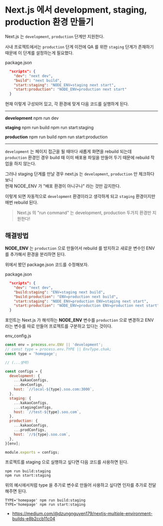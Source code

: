 # Next.js 에서 development, staging, production 환경 만들기

Next.js 는 `development`, `production` 단계만 지원한다.

사내 프로젝트에서는 `production` 단계 이전에 QA 를 위한 `staging` 단계가 존재하기 때문에 이 단계를 설정하는게 필요했다.

package.json
```json
  "scripts": {
    "dev": "next dev",
    "build": "next build",
    "start:staging": "NODE_ENV=staging next start",
    "start:production": "NODE_ENV=production next start"
  }
```
현재 이렇게 구성되어 있고, 각 환경에 맞게 다음 코드를 실행하게 된다.

----

**development**
npm run dev

**staging**
npm run build
npm run start:staging

**production**
npm run build
npm run start:production

----

`development` 는 페이지 접근을 될 때마다 새롭게 화면을 rebuild 되는데  
`production` 환경인 경우 build 때 이미 배포용 파일을 만들어 두기 때문에 rebuild 작업을 하지 않는다.

그러나 staging 단계를 만날 경우 
next.js 는 `development`, `production` 만 체크하다 보니  
현재 NODE_ENV 가 "배포 환경이 아니구나" 라는 것만 감지한다. 

이렇게 되면 자동적으로 `development` 환경이라고 생각하게 되고 `staging` 환경이지만 매번 rebuild 된다. 

> Next.js 의 "run command" 는 development, production 두가지 환경만 지원한다!

## 해결방법

**NODE_ENV** 는 `production` 으로 만들어서 rebuild 를 방지하고
새로운 변수인 ENV 를 추가해서 환경을 분리하면 된다.

위에서 봤던 package.json 코드를 수정해보자.  

package.json
```json
  "scripts": {
    "dev": "next dev",
    "build:staging": "ENV=staging next build",
    "build:production": "ENV=production next build",
    "start:staging": "NODE_ENV=production ENV=staging next start",
    "start:production": "NODE_ENV=production ENV=production next start"
  }
```

포인트는 Next.js 가 해석하는 **NODE_ENV** 변수를 `production` 으로 변경하고
ENV 라는 변수를 따로 만들어 프로젝트를 구분하고 있다는 것이다.

env_config.js
```js
const env = process.env.ENV || 'development'; 
// const type = process.env.TYPE || EnvType.chak;
const type = 'homepage';

// (...생략)

const configs = {
  development: {
    ...kakaoConfigs,
    ...devConfigs,
    host: `//local-${type}.soo.com:3000`,
  },
  staging: {
    ...kakaoConfigs,
    ...stagingConfigs,
    host: `//test-${type}.soo.com`,
  },
  production: {
    ...kakaoConfigs,
    ...prodConfigs,
    host: `//${type}.soo.com`,
  },
}[env];

module.exports = configs;
```

프로젝트를 staging 으로 실행하고 싶다면 다음 코드를 사용하면 된다. 
```
npm run build:staging
npm run start:staging
```

위의 예시에서처럼 type 을 추가로 변수로 만들어 사용하고 싶다면 인자를 추가로 전달해주면 된다.
```
TYPE='homepage' npm run build:staging
TYPE='homepage' npm run start:staging
```



- https://medium.com/@dzungnguyen179/nextjs-multiple-environment-builds-e8b2ccb11c04
 